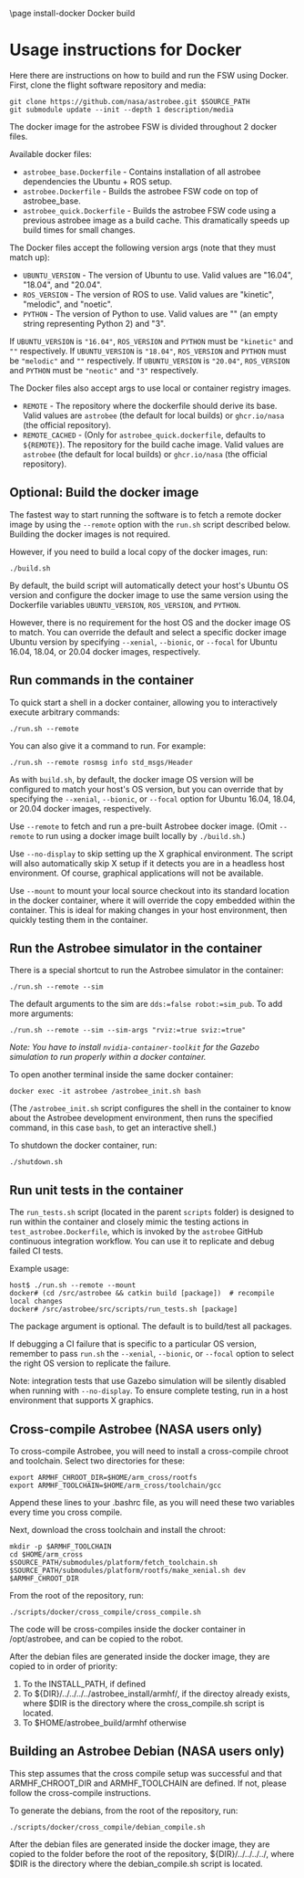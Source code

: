 \page install-docker Docker build

# Usage instructions for Docker

Here there are instructions on how to build and run the FSW using Docker.
First, clone the flight software repository and media:

    git clone https://github.com/nasa/astrobee.git $SOURCE_PATH
    git submodule update --init --depth 1 description/media

The docker image for the astrobee FSW is divided throughout 2 docker files. 

Available docker files:

- `astrobee_base.Dockerfile` - Contains installation of all astrobee dependencies the Ubuntu + ROS setup.
- `astrobee.Dockerfile` - Builds the astrobee FSW code on top of astrobee_base.
- `astrobee_quick.Dockerfile` - Builds the astrobee FSW code using a previous astrobee image as a build cache. This dramatically speeds up build times for small changes.

The Docker files accept the following version args (note that they must match up):

- `UBUNTU_VERSION` - The version of Ubuntu to use. Valid values are "16.04", "18.04", and "20.04".
- `ROS_VERSION` - The version of ROS to use. Valid values are "kinetic", "melodic", and "noetic".
- `PYTHON` - The version of Python to use. Valid values are "" (an empty string representing Python 2) and "3".

If `UBUNTU_VERSION` is `"16.04"`, `ROS_VERSION` and `PYTHON` must be `"kinetic"` and `""` respectively.
If `UBUNTU_VERSION` is `"18.04"`, `ROS_VERSION` and `PYTHON` must be `"melodic"` and `""` respectively.
If `UBUNTU_VERSION` is `"20.04"`, `ROS_VERSION` and `PYTHON` must be `"neotic"` and `"3"` respectively.

The Docker files also accept args to use local or container registry images.

- `REMOTE` - The repository where the dockerfile should derive its base. Valid values are `astrobee` (the default for local builds) or `ghcr.io/nasa` (the official repository).
- `REMOTE_CACHED` - (Only for `astrobee_quick.dockerfile`, defaults to `${REMOTE}`). The repository for the build cache image. Valid values are `astrobee` (the default for local builds) or `ghcr.io/nasa` (the official repository).

## Optional: Build the docker image

The fastest way to start running the software is to fetch a remote
docker image by using the `--remote` option with the `run.sh` script
described below. Building the docker images is not required.

However, if you need to build a local copy of the docker images, run:
    
    ./build.sh

By default, the build script will automatically detect your host's
Ubuntu OS version and configure the docker image to use the same
version using the Dockerfile variables `UBUNTU_VERSION`,
`ROS_VERSION`, and `PYTHON`.

However, there is no requirement for the host OS and the docker image
OS to match.  You can override the default and select a specific
docker image Ubuntu version by specifying `--xenial`, `--bionic`, or
`--focal` for Ubuntu 16.04, 18.04, or 20.04 docker images,
respectively.

## Run commands in the container

To quick start a shell in a docker container, allowing you to
interactively execute arbitrary commands:

    ./run.sh --remote

You can also give it a command to run. For example:

    ./run.sh --remote rosmsg info std_msgs/Header

As with `build.sh`, by default, the docker image OS version will be
configured to match your host's OS version, but you can override that
by specifying the `--xenial`, `--bionic`, or `--focal` option for
Ubuntu 16.04, 18.04, or 20.04 docker images, respectively.

Use `--remote` to fetch and run a pre-built Astrobee docker
image. (Omit `--remote` to run using a docker image built locally by
`./build.sh`.)

Use `--no-display` to skip setting up the X graphical environment. The
script will also automatically skip X setup if it detects you are in a
headless host environment. Of course, graphical applications will not
be available.

Use `--mount` to mount your local source checkout into its standard
location in the docker container, where it will override the copy
embedded within the container. This is ideal for making changes in
your host environment, then quickly testing them in the container.

## Run the Astrobee simulator in the container

There is a special shortcut to run the Astrobee simulator in the container:

    ./run.sh --remote --sim

The default arguments to the sim are `dds:=false robot:=sim_pub`. To add more arguments:

    ./run.sh --remote --sim --sim-args "rviz:=true sviz:=true"

*Note: You have to install `nvidia-container-toolkit` for the Gazebo
simulation to run properly within a docker container.*

To open another terminal inside the same docker container:

    docker exec -it astrobee /astrobee_init.sh bash

(The `/astrobee_init.sh` script configures the shell in the container
to know about the Astrobee development environment, then runs the
specified command, in this case `bash`, to get an interactive shell.)

To shutdown the docker container, run:

    ./shutdown.sh

## Run unit tests in the container

The `run_tests.sh` script (located in the parent `scripts` folder) is
designed to run within the container and closely mimic the testing
actions in `test_astrobee.Dockerfile`, which is invoked by the
`astrobee` GitHub continuous integration workflow. You can use it to
replicate and debug failed CI tests.

Example usage:

    host$ ./run.sh --remote --mount
    docker# (cd /src/astrobee && catkin build [package])  # recompile local changes
    docker# /src/astrobee/src/scripts/run_tests.sh [package]

The package argument is optional. The default is to build/test all
packages.

If debugging a CI failure that is specific to a particular OS version,
remember to pass `run.sh` the `--xenial`, `--bionic`, or `--focal`
option to select the right OS version to replicate the failure.

Note: integration tests that use Gazebo simulation will be silently
disabled when running with `--no-display`. To ensure complete testing,
run in a host environment that supports X graphics.

## Cross-compile Astrobee (NASA users only)

To cross-compile Astrobee, you will need
to install a cross-compile chroot and toolchain. Select two directories for
these:

    export ARMHF_CHROOT_DIR=$HOME/arm_cross/rootfs
    export ARMHF_TOOLCHAIN=$HOME/arm_cross/toolchain/gcc

Append these lines to your .bashrc file, as you will need these two variables
every time you cross compile.

Next, download the cross toolchain and install the chroot:

    mkdir -p $ARMHF_TOOLCHAIN
    cd $HOME/arm_cross
    $SOURCE_PATH/submodules/platform/fetch_toolchain.sh
    $SOURCE_PATH/submodules/platform/rootfs/make_xenial.sh dev $ARMHF_CHROOT_DIR

From the root of the repository, run:

    ./scripts/docker/cross_compile/cross_compile.sh

The code will be cross-compiles inside the docker container in /opt/astrobee, and
can be copied to the robot.

After the debian files are generated inside the docker image, they are copied to
in order of priority:
1) To the INSTALL_PATH, if defined
2) To ${DIR}/../../../../astrobee_install/armhf/, if the directoy already exists,
where $DIR is the directory where the cross_compile.sh script is located.
3) To $HOME/astrobee_build/armhf otherwise

## Building an Astrobee Debian (NASA users only)

This step assumes that the cross compile setup was successful and that ARMHF_CHROOT_DIR
and ARMHF_TOOLCHAIN are defined. If not, please follow the cross-compile instructions.

To generate the debians, from the root of the repository, run:

    ./scripts/docker/cross_compile/debian_compile.sh

After the debian files are generated inside the docker image, they are copied to the
folder before the root of the repository, ${DIR}/../../../../, where $DIR is the directory where the debian_compile.sh script is located.
